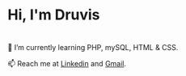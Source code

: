 # Hi, I'm Druvis <h1> 


🌱 I’m currently learning PHP, mySQL, HTML & CSS.

📫 Reach me at [Linkedin](https://www.linkedin.com/in/druvisrudzitis/) and [Gmail](druvisrudzitis@gmail).

<!--
**DruvisRudzitis/DruvisRudzitis** is a ✨ _special_ ✨ repository because its `README.md` (this file) appears on your GitHub profile.

Here are some ideas to get you started:

- 🔭 I’m currently working on ...
- 🌱 I’m currently learning ...
- 👯 I’m looking to collaborate on ...
- 🤔 I’m looking for help with ...
- 💬 Ask me about ...
- 📫 How to reach me: ...
- 😄 Pronouns: ...
- ⚡ Fun fact: ...
-->
